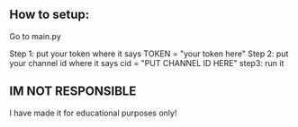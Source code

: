 

## How to setup:
Go to main.py

Step 1: put your token where it says TOKEN = "your token here"
Step 2: put your channel id where it says cid = "PUT CHANNEL ID HERE"
step3: run it

## IM NOT RESPONSIBLE
I have made it for educational purposes only!
